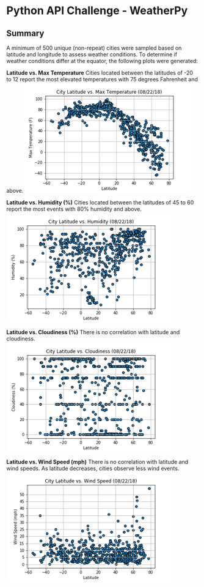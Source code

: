 # Python API Challenge - WeatherPy

## Summary
A minimum of 500 unique (non-repeat) cities were sampled based on latitude and longitude to assess weather conditions. To determine if weather conditions differ at the equator, the following plots were generated:

**Latitude vs. Max Temperature**
Cities located between the latitudes of -20 to 12 report the most elevated temperatures with 75 degrees Fahrenheit and above.
![lat_vs_max_temp.png](Images/lat_vs_max_temp.png)

**Latitude vs. Humidity (%)**
Cities located between the latitudes of 45 to 60 report the most events with 80% humidity and above.
![lat_vs_humidity.png](Images/lat_vs_humidity.png)

**Latitude vs. Cloudiness (%)**
There is no correlation with latitude and cloudiness.
![lat_vs_cloudiness.png](Images/lat_vs_cloudiness.png)

**Latitude vs. Wind Speed (mph)**
There is no correlation with latitude and wind speeds. As latitude decreases, cities observe less wind events.
![lat_vs_wind_speed.png](Images/lat_vs_wind_speed.png)